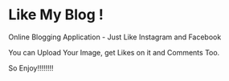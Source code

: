 # Like My Blog !
Online Blogging Application - Just Like Instagram and Facebook

You can Upload Your Image, get Likes on it and Comments Too.

So Enjoy!!!!!!!!

